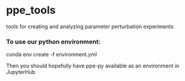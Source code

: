 # ppe_tools
tools for creating and analyzing parameter perturbation experiments

### To use our python environment:

conda env create -f environment.yml

Then you should hopefully have ppe-py available as an environment in JupyterHub